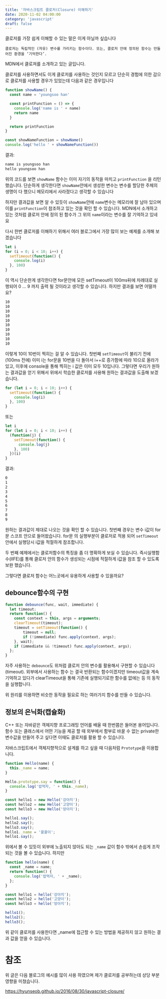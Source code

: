 ```yaml
---
title: '자바스크립트 클로저(Closure) 이해하기'
date: 2020-11-02 04:00:00
category: 'javascript'
draft: false
---
```


클로저를 가장 쉽게 이해할 수 있는 말은 이게 아닐까 싶습니다

```
클로저는 독립적인 (자유) 변수를 가리키는 함수이다. 또는, 클로저 안에 정의된 함수는 만들어진 환경을 ‘기억한다’.
```

MDN에서 클로져를 소개하고 있는 글입니다.

클로저를 사용하면서도 이게 클로저를 사용하는 것인지 모르고 단순히 경험에 의한 감으로 클로저를 사용할 경우가 있었는데 다음과 같은 경우입니다

```js
function showName() {
  const name = 'youngsoo han'

  const printFunction = () => {
    console.log('name is ' + name)
    return name
  }

  return printFunction
}

const showNameFunction = showName()
console.log('hello ' + showNameFunction())
```

결과:

```zsh
name is youngsoo han
hello youngsoo han
```

위의 코드를 보면 `showName` 함수는 이미 자기의 동작을 마치고 `printFunction` 을 리턴했습니다. 단순하게 생각한다면 `showName`안에서 생성한 변수는 변수를 할당한 주체의 생명이 다 했으니 메모리에서 사라졌다고 생각할 수 있습니다

하지만 결과값을 보면 알 수 있듯이 `showName`안에 `name`변수는 메모리에 잘 남아 있으며 이를 `printFunction`이 참조하고 있는 것을 확인 할 수 있습니다. MDN에서 소개하고 있는 것처럼 클로저 안에 정의 된 함수가 그 위의 `name`이라는 변수를 잘 기억하고 있네요

다시 한번 클로저를 이해하기 위해서 여러 블로그에서 가장 많이 보는 예제를 소개해 보겠습니다

```js
let i
for (i = 0; i < 10; i++) {
  setTimeout(function() {
    console.log(i)
  }, 100)
}
```

이 역시 단순한게 생각한다면 for문안에 모든 setTimeout이 100ms뒤에 차례대로 실행되어 0 ... 9 까지 출력 될 것이라고 생각할 수 있습니다. 하지만 결과를 보면 어떨까요?

```zsh
10
10
10
10
10
10
10
10
10
10
```

이렇게 10이 10번이 찍히는 걸 알 수 있습니다. 첫번째 `setTimeout`이 불리기 전에 (100ms 전에) 이미 i는 for문을 10번을 다 돌아서 i++로 증가함에 따라 10으로 올라가 있고, 이후에 console을 통해 찍히는 i 값은 이미 모두 10입니다. 그렇다면 우리가 원하는 결과값을 얻기 위해서 위에서 학습한 클로저를 사용해 원하는 결과값을 도출해 보겠습니다.

```js
for (let i = 0; i < 10; i++) {
  setTimeout(function() {
    console.log(i)
  }, 100)
}
```

또는

```js
let i
for (let i = 0; i < 10; i++) {
  (function(j) {
    setTimeout(function() {
      console.log(j)
    }, 100)
  })(i)
}
```

결과:

```zsh
0
1
2
3
4
5
6
7
8
9
```
원하는 결과값이 제대로 나오는 것을 확인 할 수 있습니다. 첫번째 경우는 변수 i값이 for문 스코프 안으로 들어왔습니다. for문 의 실행부분이 클로저로 적용 되어 `setTimeout` 안에서 실행당시 i값을 적절하게 참조합니다.

두 번째 예제에서는 클로저함수의 특징을 좀 더 명확하게 보실 수 있습니다. 즉시실행함수(IIFE)를 통해 클로저 안의 함수가 생성되는 시점에 적절하게 i값을 참조 할 수 있도록 보완 했습니다.

그렇다면 클로저 함수는 어느곳에서 유용하게 사용할 수 있을까요?


## debounce함수의 구현

```js
function debounce(func, wait, immediate) {
  let timeout;
  return function() {
  	const context = this, args = arguments;
  	clearTimeout(timeout);
  	timeout = setTimeout(function() {
  		timeout = null;
  		if (!immediate) func.apply(context, args);
  	}, wait);
  	if (immediate && !timeout) func.apply(context, args);
  };
}
```

자주 사용하는 `debounce`도 위처럼 클로저 안의 변수를 활용해서 구현할 수 있습니다 (timeout). 외부에서 사용하는 함수 는 결국 반환되는 함수이겠지만 timeout값을 계속 기억하고 있다가 clearTimeout을 통해 기존에 실행되기로한 함수를 없에는 등 의 동작을 실행합니다.

위 원리를 이용하면 비슷한 동작을 필요로 하는 여러가지 함수를 만들 수 있습니다.


## 정보의 은닉화(캡슐화)

C++ 또는 자바같은 객체지향 프로그래밍 언어를 배울 때 한번쯤은 들어본 용어입니다. 함수 또는 클래스에서 어떤 기능을 제공 할 때 외부에서 함부로 바꿀 수 없는 private한 변수값을 만들어 주고 싶다면 이때도 클로저를 활용 할 수 있습니다.

자바스크립트에서 객체지향적으로 설계를 하고 싶을 때 다음처럼 `Prototype`을 이용합니다.

```js
function Hello(name) {
  this._name = name;
}

Hello.prototype.say = function() {
  console.log('밥먹자, ' + this._name);
}

const hello1 = new Hello('강아지');
const hello2 = new Hello('고양이');
const hello3 = new Hello('망아지');

hello1.say();
hello2.say();
hello3.say();
hello1._name = '꿀꿀이';
hello1.say();
```
위에서 볼 수 있듯이 외부에 노출되지 않아도 되는 `_name` 값이 함수 밖에서 손쉽게 조작되는 것을 볼 수 있습니다. 하지만

```js
function hello(name) {
  const _name = name;
  return function() {
    console.log('밥먹자, ' + _name);
  };
}

const hello1 = hello('강아지');
const hello2 = hello('고양이');
const hello3 = hello('망아지');

hello1();
hello2();
hello3();
```

위 같이 클로저를 사용한다면 _name에 접근할 수 있는 방법을 제공하지 않고 원하는 결과 값을 얻을 수 있습니다.

# 참조
위 글은 다음 블로그의 예시를 많이 사용 하였으며 제가 클로저를 공부하는데 상당 부분 영향을 미쳤습니다.


https://hyunseob.github.io/2016/08/30/javascript-closure/